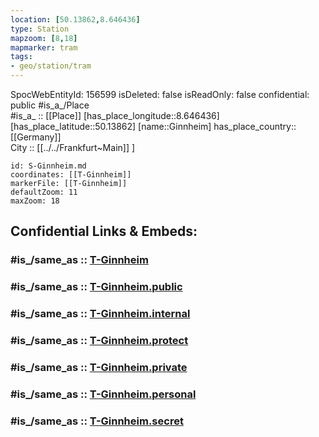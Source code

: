 ```yaml
---
location: [50.13862,8.646436] 
type: Station 
mapzoom: [8,18] 
mapmarker: tram 
tags:
- geo/station/tram
---
```

SpocWebEntityId: 156599
isDeleted: false
isReadOnly: false
confidential: public
#is_a_/Place  
#is_a_ :: [[Place]] 
[has_place_longitude::8.646436] 
[has_place_latitude::50.13862] 
[name::Ginnheim] 
has_place_country:: [[Germany]]  
City :: [[../../Frankfurt~Main]] ] 


```leaflet
id: S-Ginnheim.md
coordinates: [[T-Ginnheim]] 
markerFile: [[T-Ginnheim]] 
defaultZoom: 11 
maxZoom: 18
```


## Confidential Links & Embeds: 

### #is_/same_as :: [T-Ginnheim](/_Standards/Earth/Continent/Europe/Europe~Central/Germany/Germany~West/Hessen/counties~Hessen/Frankfurt~Main/Stations-FFM~T/T-Ginnheim.md) 

### #is_/same_as :: [T-Ginnheim.public](/_public/Earth/Continent/Europe/Europe~Central/Germany/Germany~West/Hessen/counties~Hessen/Frankfurt~Main/Stations-FFM~T/T-Ginnheim.public.md) 

### #is_/same_as :: [T-Ginnheim.internal](/_internal/Earth/Continent/Europe/Europe~Central/Germany/Germany~West/Hessen/counties~Hessen/Frankfurt~Main/Stations-FFM~T/T-Ginnheim.internal.md) 

### #is_/same_as :: [T-Ginnheim.protect](/_protect/Earth/Continent/Europe/Europe~Central/Germany/Germany~West/Hessen/counties~Hessen/Frankfurt~Main/Stations-FFM~T/T-Ginnheim.protect.md) 

### #is_/same_as :: [T-Ginnheim.private](/_private/Earth/Continent/Europe/Europe~Central/Germany/Germany~West/Hessen/counties~Hessen/Frankfurt~Main/Stations-FFM~T/T-Ginnheim.private.md) 

### #is_/same_as :: [T-Ginnheim.personal](/_personal/Earth/Continent/Europe/Europe~Central/Germany/Germany~West/Hessen/counties~Hessen/Frankfurt~Main/Stations-FFM~T/T-Ginnheim.personal.md) 

### #is_/same_as :: [T-Ginnheim.secret](/_secret/Earth/Continent/Europe/Europe~Central/Germany/Germany~West/Hessen/counties~Hessen/Frankfurt~Main/Stations-FFM~T/T-Ginnheim.secret.md)

